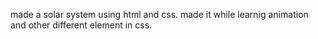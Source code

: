 made a solar system using html and css. made it while learnig animation and other different element in css.
